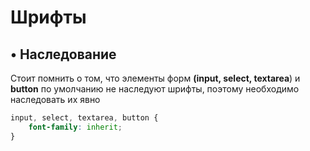 # Шрифты

## • Наследование

Стоит помнить о том, что элементы форм **\(input, select, textarea**\) и **button** по умолчанию не наследуют шрифты, поэтому необходимо наследовать их явно

```css
input, select, textarea, button {
    font-family: inherit;
}
```

